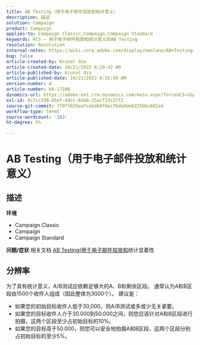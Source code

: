 ```yaml
---
title: AB Testing（用于电子邮件投放和统计意义）
description: 描述
solution: Campaign
product: Campaign
applies-to: Campaign Classic,Campaign,Campaign Standard
keywords: KCS — 用于电子邮件投放和统计意义的AB Testing
resolution: Resolution
internal-notes: https://wiki.corp.adobe.com/display/neolane/AB+Testing+for+Email+Deliveries
bug: false
article-created-by: Krunal Oza
article-created-date: 10/21/2022 8:29:42 AM
article-published-by: Krunal Oza
article-published-date: 10/21/2022 8:31:50 AM
version-number: 4
article-number: KA-17106
dynamics-url: https://adobe-ent.crm.dynamics.com/main.aspx?forceUCI=1&pagetype=entityrecord&etn=knowledgearticle&id=fa5ed781-1a51-ed11-bba2-0022480867fb
exl-id: 0c7cc338-65ef-4dcc-8d40-25acf33c27f2
source-git-commit: 7f0f5035ea7cebd60f6ec7bda9de6225b6c602a4
workflow-type: tm+mt
source-wordcount: '163'
ht-degree: 5%

---
```


# AB Testing（用于电子邮件投放和统计意义）

## 描述

<b>环境</b>
- Campaign Classic
- Campaign
- Campaign Standard



<b>问题/症状</b>
相关文档 [AB Testing(用于电子邮件投放和](https://wiki.corp.adobe.com/display/neolane/AB+Testing+for+Email+Deliveries)统计显着性


## 分辨率


为了具有统计意义，A/B测试应依赖足够大的A、B和剩余区段。 通常认为A和B区段由1500个收件人组成（因此整体为3000个）。 建议是：

- 如果您的初始目标收件人低于30,000，则A/B测试或多或少无关紧要。
- 如果您的目标收件人介于30.000到50.000之间，则您应该针对A和B区段进行拍摄，这两个区段至少占初始目标的10%。
- 如果您的目标高于50.000，则您可以安全地拍摄A和B区段，这两个区段分别占初始目标的至少5%。
